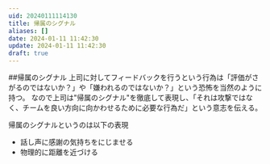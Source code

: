 ```yaml
---
uid: 20240111114130
title: 帰属のシグナル
aliases: []
date: 2024-01-11 11:42:30
update: 2024-01-11 11:42:30
draft: true
---
```


##帰属のシグナル
上司に対してフィードバックを行うという行為は「評価がさがるのではないか？」や「嫌われるのではないか？」という恐怖を当然のように持つ。
なので上司は"帰属のシグナル"を徹底して表現し、「それは攻撃ではなく、チームを良い方向に向かわせるために必要な行為だ」という意志を伝える。

帰属のシグナルというのは以下の表現
- 話し声に感謝の気持ちをにじませる
- 物理的に距離を近づける


[^norules]: https://www.notion.so/9e84568dfddd4f328a781995619d895c/ NO RULES: 世界一「自由」な会社、NETFLIX NETFLIX and the Cultu, p63, リード ヘイスティングス, 日経BP日本経済新聞出版本部, 2020/10/01
